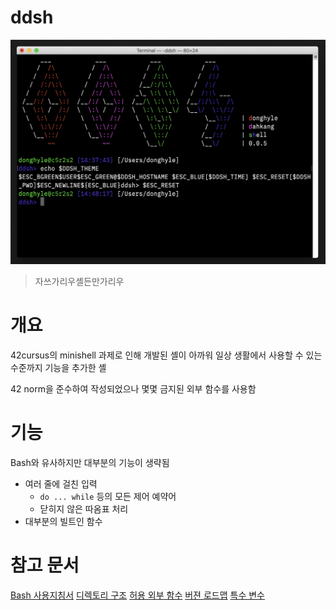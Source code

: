 # ddsh

![screenshot 0.0.5](docs/screenshot.png)

> 자쓰가리우셸든만가리우

# 개요

42cursus의 minishell 과제로 인해 개발된 셸이 아까워 일상 생활에서 사용할 수 있는 수준까지 기능을 추가한 셸

42 norm을 준수하여 작성되었으나 몇몇 금지된 외부 함수를 사용함

# 기능

Bash와 유사하지만 대부분의 기능이 생략됨

- 여러 줄에 걸친 입력
  - `do ... while` 등의 모든 제어 예약어
  - 닫히지 않은 따옴표 처리
- 대부분의 빌트인 함수

# 참고 문서

[Bash 사용지침서](docs/Bash%20Reference%20Manual.md)
[디렉토리 구조](docs/Directory%20Structure.md)
[허용 외부 함수](docs/External%20Functions.md)
[버젼 로드맵](docs/Roadmap.md)
[특수 변수](docs/Special%20Variables.md)
